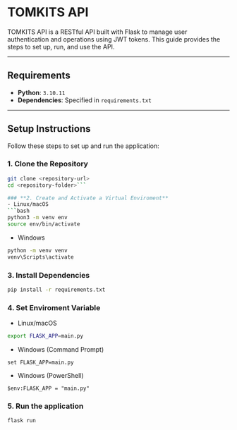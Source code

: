# **TOMKITS API**

TOMKITS API is a RESTful API built with Flask to manage user authentication and operations using JWT tokens. This guide provides the steps to set up, run, and use the API.

---

## **Requirements**
- **Python**: `3.10.11`
- **Dependencies**: Specified in `requirements.txt`

---

## **Setup Instructions**

Follow these steps to set up and run the application:

### **1. Clone the Repository**
```bash
git clone <repository-url>
cd <repository-folder>```

### **2. Create and Activate a Virtual Enviroment**
- Linux/macOS
```bash
python3 -m venv env
source env/bin/activate
```
- Windows
```bash
python -m venv venv
venv\Scripts\activate
```

### **3. Install Dependencies**
```bash
pip install -r requirements.txt

```

### **4. Set Enviroment Variable**
- Linux/macOS
```bash
export FLASK_APP=main.py
```
- Windows (Command Prompt)
```
set FLASK_APP=main.py
```
- Windows (PowerShell)
```
$env:FLASK_APP = "main.py"
```

### **5. Run the application**
```bash
flask run
```
